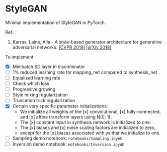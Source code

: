 # StyleGAN

Minimal implementation of StyleGAN in PyTorch.


Ref:

1. Karras, Laine, Aila - A style-based generator architecture for generative adversarial networks. [[CVPR 2019]](http://openaccess.thecvf.com/content_CVPR_2019/html/Karras_A_Style-Based_Generator_Architecture_for_Generative_Adversarial_Networks_CVPR_2019_paper.html) [[arXiv 2018]](https://arxiv.org/abs/1812.04948)


To implement:
- [x] Minibatch SD layer in discriminator
- [ ] 1% reduced learning rate for mapping_net compared to synthesis_net
- [ ] Equalized learning rate
- [ ] Check which loss
- [ ] Progressive growing
- [ ] Style mixing regularization
- [ ] Truncation trick regularization
- [x] Certain very specific parameter initializations:
    - We initialize all weights of the [x] convolutional, [x] fully-connected, and [x] affine transform layers using N(0; 1).
    - The [x] constant input in synthesis network is initialized to one.
    - The [x] biases and [x] noise scaling factors are initialized to zero,
    - except for the [x] biases associated with ys that we initialize to one.
- [ ] Sampling demo notebook: `notebooks/Sampling.ipynb`
- [ ] Inversion demo notebook: `notebooks/Inversion.ipynb`